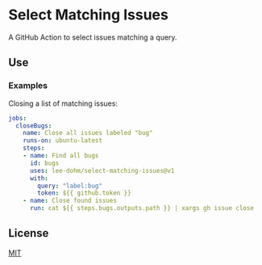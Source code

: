 # Select Matching Issues

A GitHub Action to select issues matching a query.

## Use

### Examples

Closing a list of matching issues:

```yaml
jobs:
  closeBugs:
    name: Close all issues labeled "bug"
    runs-on: ubuntu-latest
    steps:
    - name: Find all bugs
      id: bugs
      uses: lee-dohm/select-matching-issues@v1
      with:
        query: "label:bug"
        token: ${{ github.token }}
    - name: Close found issues
      run: cat ${{ steps.bugs.outputs.path }} | xargs gh issue close
```

## License

[MIT](LICENSE.md)
